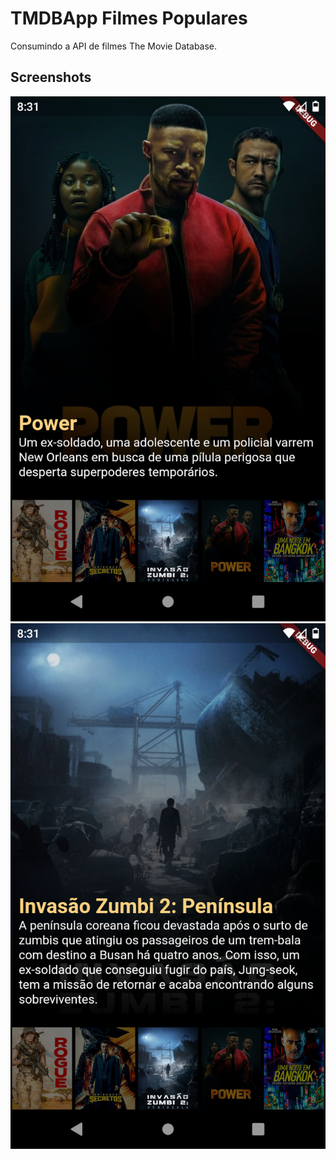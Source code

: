 # TMDBApp Filmes Populares

Consumindo a API de filmes The Movie Database.

## Screenshots

<img src="https://github.com/lucas-rss/TMDBApp/blob/master/images/screenshot-2020-09-23_23.17.19.127.png"/>
<img src="https://github.com/lucas-rss/TMDBApp/blob/master/images/screenshot-2020-09-23_23.17.10.9.png"/>
